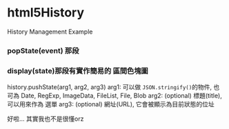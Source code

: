# html5History
History Management Example

### popState(event) 那段

### display(state)那段有實作簡易的 區間色塊圖


history.pushState(arg1, arg2, arg3)
arg1: 可以做 `JSON.stringify()`的物件, 也可為 Date, RegExp, ImageData, FileList, File, Blob
arg2: (optional) 標題(title), 可以用來作為 <Back>選單
arg3: (optional) 網址(URL), 它會被顯示為目前狀態的位址

好啦... 其實我也不是很懂orz

